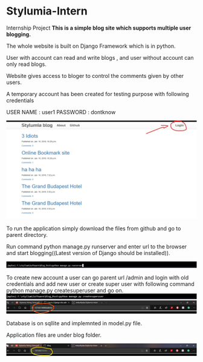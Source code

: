 # Stylumia-Intern
Internship Project
<b> This is a simple blog site which supports multiple user blogging. </b>

The whole website is built on Django Framework which is in python.

User with account can read and write blogs , and user without account can only read blogs.

Website gives access to bloger to control the comments given by other users.

A temporary account has been created for testing purpose with following credentials 

USER NAME : user1
PASSWORD :	dontknow

![alt text](https://github.com/AnkurRyder/Stylumia-Intern/blob/master/IMG/Login.jpg)

To run the application simply download the files from github and go to parent directory.

Run command python manage.py runserver and enter url to the browser and start blogging((Latest version of Django should be installed)).

![alt text](https://github.com/AnkurRyder/Stylumia-Intern/blob/master/IMG/run%20server.jpg)

To create new account a user can go parent url /admin and login with old credentials and add new user or create super user with following command python manage.py createsuperuser and go on.
![alt text](https://github.com/AnkurRyder/Stylumia-Intern/blob/master/IMG/new%20user.jpg)
![alt text](https://github.com/AnkurRyder/Stylumia-Intern/blob/master/IMG/admin%20file.jpg)

Database is on sqllite and implemnted in model.py file.

Application files are under blog folder.

![alt text](https://github.com/AnkurRyder/Stylumia-Intern/blob/master/IMG/Site%20link.jpg)
